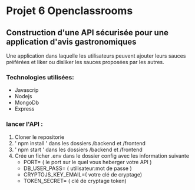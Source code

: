 # Projet 6 Openclassrooms 

## Construction d'une API sécurisée pour une application d'avis gastronomiques

<p>
Une application dans laquelle les utilisateurs peuvent ajouter leurs sauces préférées et liker ou disliker les sauces proposées par les autres.
</p>

### Technologies utilisées:
* Javascrip
* Nodejs
* MongoDb 
* Express

### lancer l'API :
1. Cloner le repositorie
2. ' npm install ' dans les dossiers /backend et /frontend
3. ' npm start ' dans les dossiers /backend et /frontend
4. Crée un ficher .env dans le dossier config avec les information suivante 
    * PORT= ( le port sur le quel vous heberger votre API )
    *  DB_USER_PASS= ( utilisateur:mot de passe )
    * CRYPTOJS_KEY_EMAIL=( votre clé de cryptage)
    * TOKEN_SECRET= ( clé de cryptage token) 
